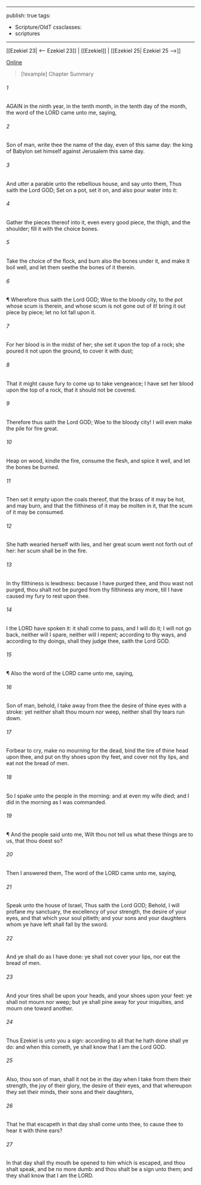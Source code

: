 

---
publish: true
tags:
  - Scripture/OldT
cssclasses:
  - scriptures
---
[[Ezekiel 23| <-- Ezekiel 23]] | [[Ezekiel]] | [[Ezekiel 25| Ezekiel 25 -->]]

[Online](https://churchofjesuschrist.org/study/scriptures/ot/ezek/24?lang=eng)

>[!example] Chapter Summary
>
###### 1
AGAIN in the ninth year, in the tenth month, in the tenth day of the month, the word of the LORD came unto me, saying,
###### 2
Son of man, write thee the name of the day, even of this same day: the king of Babylon set himself against Jerusalem this same day.
###### 3
And utter a parable unto the rebellious house, and say unto them, Thus saith the Lord GOD; Set on a pot, set it on, and also pour water into it:
###### 4
Gather the pieces thereof into it, even every good piece, the thigh, and the shoulder; fill it with the choice bones.
###### 5
Take the choice of the flock, and burn also the bones under it, and make it boil well, and let them seethe the bones of it therein.
###### 6
¶ Wherefore thus saith the Lord GOD; Woe to the bloody city, to the pot whose scum is therein, and whose scum is not gone out of it!  bring it out piece by piece; let no lot fall upon it.
###### 7
For her blood is in the midst of her; she set it upon the top of a rock; she poured it not upon the ground, to cover it with dust;
###### 8
That it might cause fury to come up to take vengeance; I have set her blood upon the top of a rock, that it should not be covered.
###### 9
Therefore thus saith the Lord GOD; Woe to the bloody city!  I will even make the pile for fire great.
###### 10
Heap on wood, kindle the fire, consume the flesh, and spice it well, and let the bones be burned.
###### 11
Then set it empty upon the coals thereof, that the brass of it may be hot, and may burn, and that the filthiness of it may be molten in it, that the scum of it may be consumed.
###### 12
She hath wearied herself with lies, and her great scum went not forth out of her: her scum shall be in the fire.
###### 13
In thy filthiness is lewdness: because I have purged thee, and thou wast not purged, thou shalt not be purged from thy filthiness any more, till I have caused my fury to rest upon thee.
###### 14
I the LORD have spoken it: it shall come to pass, and I will do it; I will not go back, neither will I spare, neither will I repent; according to thy ways, and according to thy doings, shall they judge thee, saith the Lord GOD.
###### 15
¶ Also the word of the LORD came unto me, saying,
###### 16
Son of man, behold, I take away from thee the desire of thine eyes with a stroke: yet neither shalt thou mourn nor weep, neither shall thy tears run down.
###### 17
Forbear to cry, make no mourning for the dead, bind the tire of thine head upon thee, and put on thy shoes upon thy feet, and cover not thy lips, and eat not the bread of men.
###### 18
So I spake unto the people in the morning: and at even my wife died; and I did in the morning as I was commanded.
###### 19
¶ And the people said unto me, Wilt thou not tell us what these things are to us, that thou doest so?
###### 20
Then I answered them, The word of the LORD came unto me, saying,
###### 21
Speak unto the house of Israel, Thus saith the Lord GOD; Behold, I will profane my sanctuary, the excellency of your strength, the desire of your eyes, and that which your soul pitieth; and your sons and your daughters whom ye have left shall fall by the sword.
###### 22
And ye shall do as I have done: ye shall not cover your lips, nor eat the bread of men.
###### 23
And your tires shall be upon your heads, and your shoes upon your feet: ye shall not mourn nor weep; but ye shall pine away for your iniquities, and mourn one toward another.
###### 24
Thus Ezekiel is unto you a sign: according to all that he hath done shall ye do: and when this cometh, ye shall know that I am the Lord GOD.
###### 25
Also, thou son of man, shall it not be in the day when I take from them their strength, the joy of their glory, the desire of their eyes, and that whereupon they set their minds, their sons and their daughters,
###### 26
That he that escapeth in that day shall come unto thee, to cause thee to hear it with thine ears?
###### 27
In that day shall thy mouth be opened to him which is escaped, and thou shalt speak, and be no more dumb: and thou shalt be a sign unto them; and they shall know that I am the LORD.



